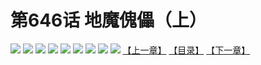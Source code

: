 # 第646话 地魔傀儡（上）
![](https://mhpic.xiaomingtaiji.net/comic/D/斗破苍穹拆分版/646话/1.jpg-zymk.middle.webp)
![](https://mhpic.xiaomingtaiji.net/comic/D/斗破苍穹拆分版/646话/2.jpg-zymk.middle.webp)
![](https://mhpic.xiaomingtaiji.net/comic/D/斗破苍穹拆分版/646话/3.jpg-zymk.middle.webp)
![](https://mhpic.xiaomingtaiji.net/comic/D/斗破苍穹拆分版/646话/4.jpg-zymk.middle.webp)
![](https://mhpic.xiaomingtaiji.net/comic/D/斗破苍穹拆分版/646话/5.jpg-zymk.middle.webp)
![](https://mhpic.xiaomingtaiji.net/comic/D/斗破苍穹拆分版/646话/6.jpg-zymk.middle.webp)
![](https://mhpic.xiaomingtaiji.net/comic/D/斗破苍穹拆分版/646话/7.jpg-zymk.middle.webp)
![](https://mhpic.xiaomingtaiji.net/comic/D/斗破苍穹拆分版/646话/8.jpg-zymk.middle.webp)
![](https://mhpic.xiaomingtaiji.net/comic/D/斗破苍穹拆分版/646话/9.jpg-zymk.middle.webp)
[【上一章】](./645.md)
[【目录】](./README.md)
[【下一章】](./647.md)
